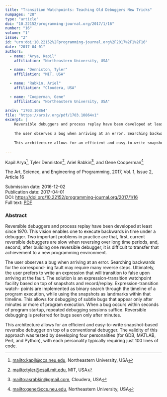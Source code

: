 ```yaml
---
title: "Transition Watchpoints: Teaching Old Debuggers New Tricks"
numpages: "28"
type: "article"
doi: "10.22152/programming-journal.org/2017/1/16"
number: "16"
volume: "1"
issue: "2"
id: "urn:doi:10.22152%2Fprogramming-journal.org%2F2017%2F1%2F16"
date: "2017-04-01"
authors: 
  - name: "Arya, Kapil"
    affiliation: "Northeastern University, USA"

  - name: "Denniston, Tyler"
    affiliation: "MIT, USA"

  - name: "Rabkin, Ariel"
    affiliation: "Cloudera, USA"

  - name: "Cooperman, Gene"
    affiliation: "Northeastern University, USA"

arxiv: "1703.10864"
file: "https://arxiv.org/pdf/1703.10864v1"
excerpt: |
    Reversible debuggers and process replay have been developed at least since 1970.  This vision enables one to execute backwards in time under a debugger. Two important problems in practice are that, first, current reversible debuggers are slow when reversing over long time periods, and, second, after building one reversible debugger, it is difficult to transfer that achievement to a new programming environment.
    
    The user observes a bug when arriving at an error. Searching backwards for the correspond- ing fault may require many reverse steps. Ultimately, the user prefers to write an expression that will transition to false upon arriving at the fault. The solution is an expression-transition watchpoint facility based on top of snapshots and record/replay. Expression-transition watch- points are implemented as binary search through the timeline of a program execution, while using the snapshots as landmarks within that timeline. This allows for debugging of subtle bugs that appear only after minutes or more of program execution. When a bug occurs within seconds of program startup, repeated debugging sessions suffice. Reversible debugging is preferred for bugs seen only after minutes.
    
    This architecture allows for an efficient and easy-to-write snapshot-based reversibe debugger on top of a conventional debugger. The validity of this approach was tested by developing four personalities (for GDB, MATLAB, Perl, and Python), with each personality typically requiring just 100 lines of code.

---
```

Kapil Arya[^1], Tyler Denniston[^2], Ariel Rabkin[^3], and Gene Cooperman[^4]

The Art, Science, and Engineering of Programming, 2017, Vol. 1, Issue 2, Article 16

Submission date: 2016-12-02  
Publication date: 2017-04-01  
DOI: <https://doi.org/10.22152/programming-journal.org/2017/1/16>  
Full text: [PDF](https://arxiv.org/pdf/1703.10864v1)  


### Abstract

Reversible debuggers and process replay have been developed at least since 1970.  This vision enables one to execute backwards in time under a debugger. Two important problems in practice are that, first, current reversible debuggers are slow when reversing over long time periods, and, second, after building one reversible debugger, it is difficult to transfer that achievement to a new programming environment.

The user observes a bug when arriving at an error. Searching backwards for the correspond- ing fault may require many reverse steps. Ultimately, the user prefers to write an expression that will transition to false upon arriving at the fault. The solution is an expression-transition watchpoint facility based on top of snapshots and record/replay. Expression-transition watch- points are implemented as binary search through the timeline of a program execution, while using the snapshots as landmarks within that timeline. This allows for debugging of subtle bugs that appear only after minutes or more of program execution. When a bug occurs within seconds of program startup, repeated debugging sessions suffice. Reversible debugging is preferred for bugs seen only after minutes.

This architecture allows for an efficient and easy-to-write snapshot-based reversibe debugger on top of a conventional debugger. The validity of this approach was tested by developing four personalities (for GDB, MATLAB, Perl, and Python), with each personality typically requiring just 100 lines of code.


[^1]: <mailto:kapil@ccs.neu.edu>, Northeastern University, USA
[^2]: <mailto:tyler@csail.mit.edu>, MIT, USA
[^3]: <mailto:asrabkin@gmail.com>, Cloudera, USA
[^4]: <mailto:gene@ccs.neu.edu>, Northeastern University, USA
